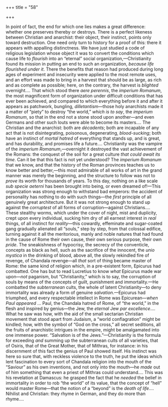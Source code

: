 +++
title = "58"

+++

In point of fact, the end for which one lies makes a great difference: whether one preserves thereby or destroys. There is a perfect likeness between Christian and anarchist: their object, their instinct, points only toward destruction. One need only turn to history for a proof of this: there it appears with appalling distinctness. We have just studied a code of religious legislation whose object it was to convert the conditions which cause life to *flourish* into an “eternal” social organization,—Christianity found its mission in putting an end to such an organization, *because life flourished under it*. There the benefits that reason had produced during long ages of experiment and insecurity were applied to the most remote uses, and an effort was made to bring in a harvest that should be as large, as rich and as complete as possible; here, on the contrary, the harvest is *blighted* overnight.... That which stood there *aere perennis*, the *imperium Romanum*, the most magnificent form of organization under difficult conditions that has ever been achieved, and compared to which everything before it and after it appears as patchwork, bungling, *dilletantism*—those holy anarchists made it a matter of “piety” to destroy “the world,” *which is to say*, the *imperium Romanum*, so that in the end not a stone stood upon another—and even Germans and other such louts were able to become its masters.... The Christian and the anarchist: both are *décadents*; both are incapable of any act that is not disintegrating, poisonous, degenerating, *blood-sucking*; both have an instinct of *mortal hatred* of everything that stands up, and is great, and has durability, and promises life a future.... Christianity was the vampire of the *imperium Romanum*,—overnight it destroyed the vast achievement of the Romans: the conquest of the soil for a great culture *that could await its time*. Can it be that this fact is not yet understood? The *imperium Romanum* that we know, and that the history of the Roman provinces teaches us to know better and better,—this most admirable of all works of art in the grand manner was merely the beginning, and the structure to follow was not to *prove* its worth for thousands of years. To this day, nothing on a like scale *sub specie aeterni* has been brought into being, or even dreamed of\!—This organization was strong enough to withstand bad emperors: the accident of personality has nothing to do with such things—the *first* principle of all genuinely great architecture. But it was not strong enough to stand up against the *corruptest* of all forms of corruption—against Christians.... These stealthy worms, which under the cover of night, mist and duplicity, crept upon every individual, sucking him dry of all earnest interest in *real* things, of all instinct for *reality*—this cowardly, effeminate and sugar-coated gang gradually alienated all “souls,” step by step, from that colossal edifice, turning against it all the meritorious, manly and noble natures that had found in the cause of Rome their own cause, their own serious purpose, their own *pride*. The sneakishness of hypocrisy, the secrecy of the conventicle, concepts as black as hell, such as the sacrifice of the innocent, the *unio mystica* in the drinking of blood, above all, the slowly rekindled fire of revenge, of Chandala revenge—all *that* sort of thing became master of Rome: the same kind of religion which, in a pre-existent form, Epicurus had combatted. One has but to read Lucretius to know *what* Epicurus made war upon—*not* paganism, but “Christianity,” which is to say, the corruption of souls by means of the concepts of guilt, punishment and immortality.—He combatted the *subterranean* cults, the whole of latent Christianity—to deny immortality was already a form of genuine *salvation*.—Epicurus had triumphed, and every respectable intellect in Rome was Epicurean—*when Paul appeared* ... Paul, the Chandala hatred of Rome, of “the world,” in the flesh and inspired by genius—the Jew, the *eternal* Jew *par excellence*.... What he saw was how, with the aid of the small sectarian Christian movement that stood apart from Judaism, a “world conflagration” might be kindled; how, with the symbol of “God on the cross,” all secret seditions, all the fruits of anarchistic intrigues in the empire, might be amalgamated into one immense power. “Salvation is of the Jews.”—Christianity is the formula for exceeding *and* summing up the subterranean cults of all varieties, that of Osiris, that of the Great Mother, that of Mithras, for instance: in his discernment of this fact the genius of Paul showed itself. His instinct was here so sure that, with reckless violence to the truth, he put the ideas which lent fascination to every sort of Chandala religion into the mouth of the “Saviour” as his own inventions, and not only into the mouth—he *made* out of him something that even a priest of Mithras could understand.... This was his revelation at Damascus: he grasped the fact that he *needed* the belief in immortality in order to rob “the world” of its value, that the concept of “hell” would master Rome—that the notion of a “beyond” is the *death of life*.... Nihilist and Christian: they rhyme in German, and they do more than rhyme....
